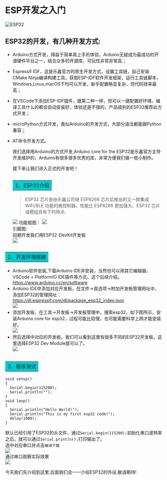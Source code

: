 # **ESP开发之入门**  
![ESP32](media1\ESP.jpg)  
## ESP32的开发，有几种开发方式:  
* Arduino方式开发，得益于简单易上手的体验，Arduino无疑成为最成功的开源硬件平台之一，结合众多的开源库，可玩性非常非常高；
* Espressif IDF，这是乐鑫官方的原生开发方式，设置工具链，自己安装CMake Ninja编译构建工具，获取ESP-IDF软件开发框架，运行工具链脚本，Windows,Linux,macOS下均可以开发，新手配置略显复杂，但代码效率最高；
* 在VSCode下添加ESP-IDF插件，跟第二种一样，但可以一键配置好环境，编译工具什么的都会自动安装好，体验还是不错的，产品级别的ESP32推荐此方式开发；
* microPython方式开发，类似Arduino的开发方式，大部分语法都能跟Python兼容；
* AT命令开发方式。  
  
   我们选择用Arduino的方式开发,Arduino core for the ESP32是乐鑫官方主导开发维护的，Arduino有很多很多优秀的库，非常方便我们做一些小制作。  

  接下来让我们进入正式的开发吧！
  ## <table><tr><td bgcolor=DarkTurquoise> 1、ESP32介绍 </td></tr></table>  
  > ESP32 芯片是由乐鑫公司继 ESP8266 芯片后推出的又一款集成 WiFi/BLE 功能的微控制器。性能比 ESP8266 更加强大，ESP32 芯片或模组具有下列特点: 

  ![](media1\ESP1.jpg)
   功能框图： 
  ![](media1\ESP2.jpg)  
  引脚图:  
  初期开发我们用ESP32-DevKit开发板  
  ![](media1\ESP3.jpg)  
## <table><tr><td bgcolor=DarkTurquoise> 2、开发环境搭建 </td></tr></table>  
 * Arduino软件安装,下载Arduino IDE并安装，当然也可以用其它编辑器，VSCode + PlatformIO IDE插件等方式，这个后续介绍。<https://www.arduino.cc/en/software>  
 * Arduino IDE中添加对应开发板，在文件->首选项->附加开发板管理网址中，添加ESP32的管理网址：<https://dl.espressif.com/dl/package_esp32_index.json>  
    ![](media\ESP4.jpg)  
* 添加开发板，在工具->开发板->开发板管理中，搜索esp32，如下图所示，安装Arduino core for esp32，过程可能比较慢，也可能需要科学上网才能安装好。  
![](media1\ESP5.jpg)  
* 然后选择中对应的开发板，我们可以看到这里有很多不同的ESP32开发板，这里选择ESP32 Dev Module就可以了。  
![](media1\ESP6.jpg) 
## <table><tr><td bgcolor=DarkTurquoise> 3、程序测试 </td></tr></table>  
``` 
void setup()
{
  Serial.begin(115200);
  Serial.println("");
}
void loop()
{
  Serial.println("Hello World!");
  Serial.println("This is my first esp32 code!");
  delay(1000);
} 
```
 默认已经引用了ESP32的头文件，通过```Serial.begin(115200);```初始化串口波特率之后，就可以通过```Serial.println();```打印输出了。  
 选中对应串口并点击```编译下载```  
![](media1\ESP7.jpg)  
通过串口观察实际效果  
![](media1\ESP8.jpg)   

今天我们先介绍到这里,后面我们会一一介绍ESP32的外设,敬请期待!